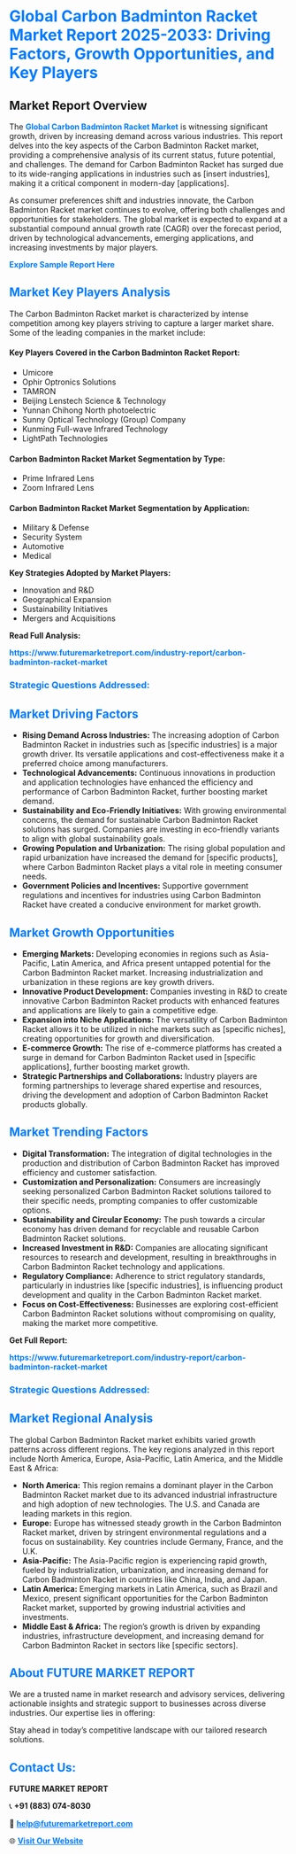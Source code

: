 <h1 style="color: #007BFF;">Global Carbon Badminton Racket Market Report 2025-2033: Driving Factors, Growth Opportunities, and Key Players</h1>

<section id="overview">
<h2>Market Report Overview</h2>
<p>The <a href="https://www.futuremarketreport.com/industry-report/carbon-badminton-racket-market" style="color: #007BFF; text-decoration: none;"><strong>Global Carbon Badminton Racket Market</strong></a> is witnessing significant growth, driven by increasing demand across various industries. This report delves into the key aspects of the Carbon Badminton Racket market, providing a comprehensive analysis of its current status, future potential, and challenges. The demand for Carbon Badminton Racket has surged due to its wide-ranging applications in industries such as [insert industries], making it a critical component in modern-day [applications].</p>
<p>As consumer preferences shift and industries innovate, the Carbon Badminton Racket market continues to evolve, offering both challenges and opportunities for stakeholders. The global market is expected to expand at a substantial compound annual growth rate (CAGR) over the forecast period, driven by technological advancements, emerging applications, and increasing investments by major players.</p>
</section>

<section id="overview">
<p><a href="https://www.futuremarketreport.com/request-sample/reportId=35732" style="color: #007BFF; text-decoration: none;"><strong>Explore Sample Report Here</strong></a></p>
</section>

<section id="key-players">
<h2 style="color: #007BFF;">Market Key Players Analysis</h2>
<p>The Carbon Badminton Racket market is characterized by intense competition among key players striving to capture a larger market share. Some of the leading companies in the market include:</p>
<h4>Key Players Covered in the Carbon Badminton Racket Report:</h4>
<ul><li>Umicore</li><li>Ophir Optronics Solutions</li><li>TAMRON</li><li>Beijing Lenstech Science &amp; Technology</li><li>Yunnan Chihong North photoelectric</li><li>Sunny Optical Technology (Group) Company</li><li>Kunming Full-wave Infrared Technology</li><li>LightPath Technologies</li></ul>
<h4>Carbon Badminton Racket Market Segmentation by Type:</h4>
<ul><li>Prime Infrared Lens</li><li>Zoom Infrared Lens</li></ul>

<h4>Carbon Badminton Racket Market Segmentation by Application:</h4>
<ul><li>Military &amp; Defense</li><li>Security System</li><li>Automotive</li><li>Medical</li></ul>
<p><strong>Key Strategies Adopted by Market Players:</strong></p>
<ul>
<li>Innovation and R&D</li>
<li>Geographical Expansion</li>
<li>Sustainability Initiatives</li>
<li>Mergers and Acquisitions</li>
</ul>
</section>

<section>
<p><strong>Read Full Analysis: </strong></p><a href="https://www.futuremarketreport.com/industry-report/carbon-badminton-racket-market" style="color: #007BFF; text-decoration: none;"><strong>https://www.futuremarketreport.com/industry-report/carbon-badminton-racket-market</strong></a>
<h3 style="color: #007BFF;">Strategic Questions Addressed:</h3>
</section>

<section id="driving-factors">
<h2 style="color: #007BFF;">Market Driving Factors</h2>
<ul>
<li><strong>Rising Demand Across Industries:</strong> The increasing adoption of Carbon Badminton Racket in industries such as [specific industries] is a major growth driver. Its versatile applications and cost-effectiveness make it a preferred choice among manufacturers.</li>
<li><strong>Technological Advancements:</strong> Continuous innovations in production and application technologies have enhanced the efficiency and performance of Carbon Badminton Racket, further boosting market demand.</li>
<li><strong>Sustainability and Eco-Friendly Initiatives:</strong> With growing environmental concerns, the demand for sustainable Carbon Badminton Racket solutions has surged. Companies are investing in eco-friendly variants to align with global sustainability goals.</li>
<li><strong>Growing Population and Urbanization:</strong> The rising global population and rapid urbanization have increased the demand for [specific products], where Carbon Badminton Racket plays a vital role in meeting consumer needs.</li>
<li><strong>Government Policies and Incentives:</strong> Supportive government regulations and incentives for industries using Carbon Badminton Racket have created a conducive environment for market growth.</li>
</ul>
</section>

<section id="growth-opportunities">
<h2 style="color: #007BFF;">Market Growth Opportunities</h2>
<ul>
<li><strong>Emerging Markets:</strong> Developing economies in regions such as Asia-Pacific, Latin America, and Africa present untapped potential for the Carbon Badminton Racket market. Increasing industrialization and urbanization in these regions are key growth drivers.</li>
<li><strong>Innovative Product Development:</strong> Companies investing in R&D to create innovative Carbon Badminton Racket products with enhanced features and applications are likely to gain a competitive edge.</li>
<li><strong>Expansion into Niche Applications:</strong> The versatility of Carbon Badminton Racket allows it to be utilized in niche markets such as [specific niches], creating opportunities for growth and diversification.</li>
<li><strong>E-commerce Growth:</strong> The rise of e-commerce platforms has created a surge in demand for Carbon Badminton Racket used in [specific applications], further boosting market growth.</li>
<li><strong>Strategic Partnerships and Collaborations:</strong> Industry players are forming partnerships to leverage shared expertise and resources, driving the development and adoption of Carbon Badminton Racket products globally.</li>
</ul>
</section>

<section id="trending-factors">
<h2 style="color: #007BFF;">Market Trending Factors</h2>
<ul>
<li><strong>Digital Transformation:</strong> The integration of digital technologies in the production and distribution of Carbon Badminton Racket has improved efficiency and customer satisfaction.</li>
<li><strong>Customization and Personalization:</strong> Consumers are increasingly seeking personalized Carbon Badminton Racket solutions tailored to their specific needs, prompting companies to offer customizable options.</li>
<li><strong>Sustainability and Circular Economy:</strong> The push towards a circular economy has driven demand for recyclable and reusable Carbon Badminton Racket solutions.</li>
<li><strong>Increased Investment in R&D:</strong> Companies are allocating significant resources to research and development, resulting in breakthroughs in Carbon Badminton Racket technology and applications.</li>
<li><strong>Regulatory Compliance:</strong> Adherence to strict regulatory standards, particularly in industries like [specific industries], is influencing product development and quality in the Carbon Badminton Racket market.</li>
<li><strong>Focus on Cost-Effectiveness:</strong> Businesses are exploring cost-efficient Carbon Badminton Racket solutions without compromising on quality, making the market more competitive.</li>
</ul>
</section>

<section>
<p><strong>Get Full Report: </strong></p><a href="https://www.futuremarketreport.com/industry-report/carbon-badminton-racket-market" style="color: #007BFF; text-decoration: none;"><strong>https://www.futuremarketreport.com/industry-report/carbon-badminton-racket-market</strong></a>
<h3 style="color: #007BFF;">Strategic Questions Addressed:</h3>
</section>


<section id="regional-analysis">
<h2 style="color: #007BFF;">Market Regional Analysis</h2>
<p>The global Carbon Badminton Racket market exhibits varied growth patterns across different regions. The key regions analyzed in this report include North America, Europe, Asia-Pacific, Latin America, and the Middle East & Africa:</p>
<ul>
<li><strong>North America:</strong> This region remains a dominant player in the Carbon Badminton Racket market due to its advanced industrial infrastructure and high adoption of new technologies. The U.S. and Canada are leading markets in this region.</li>
<li><strong>Europe:</strong> Europe has witnessed steady growth in the Carbon Badminton Racket market, driven by stringent environmental regulations and a focus on sustainability. Key countries include Germany, France, and the U.K.</li>
<li><strong>Asia-Pacific:</strong> The Asia-Pacific region is experiencing rapid growth, fueled by industrialization, urbanization, and increasing demand for Carbon Badminton Racket in countries like China, India, and Japan.</li>
<li><strong>Latin America:</strong> Emerging markets in Latin America, such as Brazil and Mexico, present significant opportunities for the Carbon Badminton Racket market, supported by growing industrial activities and investments.</li>
<li><strong>Middle East & Africa:</strong> The region’s growth is driven by expanding industries, infrastructure development, and increasing demand for Carbon Badminton Racket in sectors like [specific sectors].</li>
</ul>
</section>

<footer>
<h2 style="color: #007BFF;">About FUTURE MARKET REPORT</h2>
<p>We are a trusted name in market research and advisory services, delivering actionable insights and strategic support to businesses across diverse industries. Our expertise lies in offering:</p>

<p>Stay ahead in today’s competitive landscape with our tailored research solutions.</p>

<h2 style="color: #007BFF;">Contact Us:</h2>
<p><strong>FUTURE MARKET REPORT</strong></p>
<p>📞 <strong>+91 (883) 074-8030</strong></p>
<p>📧 <strong><a href="mailto:help@futuremarketreport.com" style="color: #007BFF;">help@futuremarketreport.com</a></strong></p>
<p>🌐 <strong><a href="https://www.futuremarketreport.com/" style="color: #007BFF;">Visit Our Website</a></strong></p>
</footer>